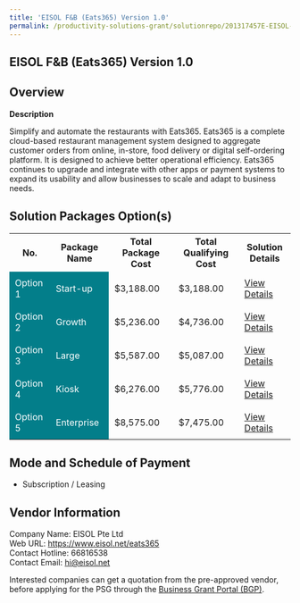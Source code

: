 ```yaml
---
title: 'EISOL F&B (Eats365) Version 1.0'
permalink: /productivity-solutions-grant/solutionrepo/201317457E-EISOL-F&B-Ets365-v-10-FS
---
```


## EISOL F&B (Eats365) Version 1.0

## Overview

**Description**

Simplify and automate the restaurants with Eats365. Eats365 is a complete cloud-based restaurant management system designed to aggregate customer orders from online, in-store, food delivery or digital self-ordering platform. It is designed to achieve better operational efficiency. Eats365 continues to upgrade and integrate with other apps or payment systems to expand its usability and allow businesses to scale and adapt to business needs.

## Solution Packages Option(s)

<table>
<tr>
<th><b>No.</b></th>
<th><b>Package Name</b></th>
<th><b>Total Package Cost</b></th>
<th><b>Total Qualifying Cost</b></th>
<th><b>Solution Details</b></th>
</tr>
<tr>
<td style='padding: 10px; background-color: #037E8A; color: #FFFFFF;'>Option 1</td>
<td style='padding: 10px; background-color: #037E8A; color: #FFFFFF;'>Start-up</td>
<td style='padding: 10px;'>$3,188.00</td>
<td style='padding: 10px;'>$3,188.00</td>
<td style='padding: 10px;'><a href='/images/psg/EISOL_F_B_Eats365_Desensitised_Annex3_Part1.pdf' target='_blank'>View Details</a></td>
</tr>
<tr>
<td style='padding: 10px; background-color: #037E8A; color: #FFFFFF;'>Option 2</td>
<td style='padding: 10px; background-color: #037E8A; color: #FFFFFF;'>Growth</td>
<td style='padding: 10px;'>$5,236.00</td>
<td style='padding: 10px;'>$4,736.00</td>
<td style='padding: 10px;'><a href='/images/psg/EISOL_F_B_Eats365_Desensitised_Annex3_Part2.pdf' target='_blank'>View Details</a></td>
</tr>
<tr>
<td style='padding: 10px; background-color: #037E8A; color: #FFFFFF;'>Option 3</td>
<td style='padding: 10px; background-color: #037E8A; color: #FFFFFF;'>Large</td>
<td style='padding: 10px;'>$5,587.00</td>
<td style='padding: 10px;'>$5,087.00</td>
<td style='padding: 10px;'><a href='/images/psg/EISOL_F_B_Eats365_Desensitised_Annex3_Part3.pdf' target='_blank'>View Details</a></td>
</tr>
<tr>
<td style='padding: 10px; background-color: #037E8A; color: #FFFFFF;'>Option 4</td>
<td style='padding: 10px; background-color: #037E8A; color: #FFFFFF;'>Kiosk</td>
<td style='padding: 10px;'>$6,276.00</td>
<td style='padding: 10px;'>$5,776.00</td>
<td style='padding: 10px;'><a href='/images/psg/EISOL_F_B_Eats365_Desensitised_Annex3_Part4.pdf' target='_blank'>View Details</a></td>
</tr>
<tr>
<td style='padding: 10px; background-color: #037E8A; color: #FFFFFF;'>Option 5</td>
<td style='padding: 10px; background-color: #037E8A; color: #FFFFFF;'>Enterprise</td>
<td style='padding: 10px;'>$8,575.00</td>
<td style='padding: 10px;'>$7,475.00</td>
<td style='padding: 10px;'><a href='/images/psg/EISOL_F_B_Eats365_Desensitised_Annex3_Part5.pdf' target='_blank'>View Details</a></td>
</tr>
</table>

## Mode and Schedule of Payment

 - Subscription / Leasing

## Vendor Information

 Company Name: EISOL Pte Ltd<br>Web URL: https://www.eisol.net/eats365 <br>Contact Hotline: 66816538 <br>Contact Email: hi@eisol.net <br>

Interested companies can get a quotation from the pre-approved vendor, before applying for the PSG through the <a href='https://www.businessgrants.gov.sg/' target='_blank' rel='noopener'>Business Grant Portal (BGP)</a>.

<script src="/jquery/resize-tables.js"></script>
